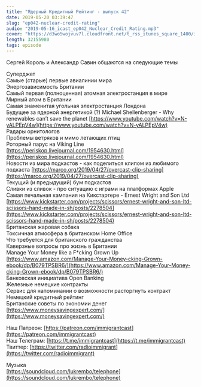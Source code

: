 ```yaml
---
title: "Ядерный Кредитный Рейтинг - выпуск 42"
date: 2019-05-20 03:39:47
slug: "ep042-nuclear-credit-rating"
audio: "2019-05-16_icast_ep042_Nuclear_Credit_Rating.mp3"
cover: "https://d3wo5wojvuv7l.cloudfront.net/t_rss_itunes_square_1400/images.spreaker.com/original/d20daaa729fc8cae11f6717f5c961b50.jpg"
length: 32155980
tags: episode
---
```

Сергей Король и Александр Савин общаются на следующие темы  
  
Суперджет  
Самые (старые) первые авиалинии мира  
Энергозависимость Британии  
Самый первая (полноценная) атомная электростанция в мире  
Мирный атом в Британии  
Самая знаменитая угольная электростанция Лондона  
Будущее за ядерной энергетикой (?) Michael Shellenberger - Why renewables can’t save the planet [https://www.youtube.com/watch?v=N-yALPEpV4w](https://www.youtube.com/watch?v=N-yALPEpV4w)  
Радары орнитологов  
Проблемы ветряков и мимо летающих птиц  
Роторный парус на Viking Line [https://periskop.livejournal.com/1954630.html](https://periskop.livejournal.com/1954630.html)  
Новости из мира подкастов - как поделиться клипом из любимого подкаста [https://marco.org/2019/04/27/overcast-clip-sharing](https://marco.org/2019/04/27/overcast-clip-sharing)  
Текущий (и предыдущий) бум подкастов  
Сливки из сливок - про ситуацию с играми на платформах Apple  
Самая печальная кампания на Кикстартере - Ernest Wright and Son Ltd [https://www.kickstarter.com/projects/scissors/ernest-wright-and-son-ltd-scissors-hand-made-in-sh/posts/2278504](https://www.kickstarter.com/projects/scissors/ernest-wright-and-son-ltd-scissors-hand-made-in-sh/posts/2278504)  
Британская жаровая собака  
Токсичная атмосфера в британском Home Office  
Что требуется для британского гражданства  
Каверзные вопросы про жизнь в Британии  
Manage Your Money like a F\*cking Grown Up [https://www.amazon.com/Manage-Your-Money-cking-Grown-ebook/dp/B079TPSBR6/](https://www.amazon.com/Manage-Your-Money-cking-Grown-ebook/dp/B079TPSBR6/)  
Банковская инициатива Open Banking  
Железные немецкие контракты  
Сервис для напоминании о возможности расторгнуть контракт  
Немецкий кредитный рейтинг  
Британские советы по экономии денег [https://www.moneysavingexpert.com/](https://www.moneysavingexpert.com/)  
  
Наш Патреон: [https://patreon.com/immigrantcast](https://patreon.com/immigrantcast)  
Наш Телеграм: [https://t.me/immigrantcast](https://t.me/immigrantcast)  
Твиттер: [https://twitter.com/radioimmigrant](https://twitter.com/radioimmigrant)  
  
Музыка  
[https://soundcloud.com/lukrembo/telephone](https://soundcloud.com/lukrembo/telephone)
